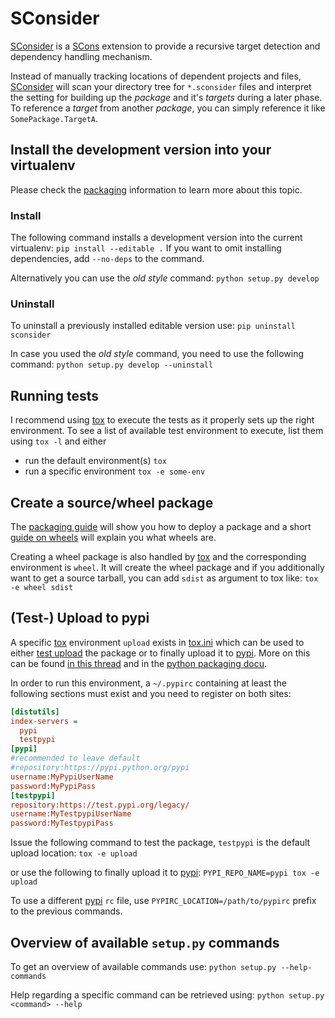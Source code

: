 # SConsider

[SConsider][] is a [SCons][] extension to provide a recursive target detection and dependency handling mechanism.

Instead of manually tracking locations of dependent projects and files, [SConsider][] will scan your directory tree for `*.sconsider` files and interpret the setting for building up the _package_ and it's _targets_ during a later phase. To reference a _target_ from another _package_, you can simply reference it like `SomePackage.TargetA`.

## Install the development version into your virtualenv

Please check the [packaging][] information to learn more about this topic.

### Install

The following command installs a development version into the current virtualenv:
`pip install --editable .`
If you want to omit installing dependencies, add `--no-deps` to the command.

Alternatively you can use the _old style_ command:
`python setup.py develop`

### Uninstall

To uninstall a previously installed editable version use:
`pip uninstall sconsider`

In case you used the _old style_ command, you need to use the following command:
`python setup.py develop --uninstall`

## Running tests

I recommend using [tox][] to execute the tests as it properly sets up the right environment. To see a list of available test environment to execute, list them using `tox -l` and either

  -  run the default environment(s)
     `tox`
  -  run a specific environment
     `tox -e some-env`


## Create a source/wheel package

The [packaging guide][] will show you how to deploy a package and a short [guide on wheels][] will explain you what wheels are.

Creating a wheel package is also handled by [tox][] and the corresponding environment is `wheel`. It will create the wheel package and if you additionally want to get a source tarball, you can add `sdist` as argument to tox like:
`tox -e wheel sdist`

## (Test-) Upload to pypi

A specific [tox][] environment `upload` exists in [tox.ini](tox.ini#L96) which can be used to either [test upload][] the package or to finally upload it to [pypi][].
More on this can be found [in this thread](https://mail.python.org/pipermail/distutils-sig/2017-June/030766.html) and in the [python packaging docu](https://packaging.python.org/guides/using-testpypi/#using-t).

In order to run this environment, a `~/.pypirc` containing at least the following sections must exist and you need to register on both sites:
```ini
[distutils]
index-servers =
  pypi
  testpypi
[pypi]
#recommended to leave default
#repository:https://pypi.python.org/pypi
username:MyPypiUserName
password:MyPypiPass
[testpypi]
repository:https://test.pypi.org/legacy/
username:MyTestpypiUserName
password:MyTestpypiPass

```

Issue the following command to test the package, `testpypi` is the default upload location:
`tox -e upload`

or use the following to finally upload it to [pypi][]:
`PYPI_REPO_NAME=pypi tox -e upload`

To use a different [pypi][] `rc` file, use `PYPIRC_LOCATION=/path/to/pypirc` prefix to the previous commands.

## Overview of available `setup.py` commands

To get an overview of available commands use:
`python setup.py --help-commands`

Help regarding a specific command can be retrieved using:
`python setup.py <command> --help`

[SConsider]: https:/ifs/sconsider
[SCons]: https://scons.org
[packaging]: https://packaging.python.org/distributing/#working-in-development-mode
[tox]: http://tox.testrun.org/
[packaging guide]: http://python-packaging-user-guide.readthedocs.org/en/latest/tutorial.html
[guide on wheels]: http://wheel.readthedocs.org/en/latest
[pypi]: https://pypi.python.org/pypi
[test upload]: https://test.pypi.org/legacy/
